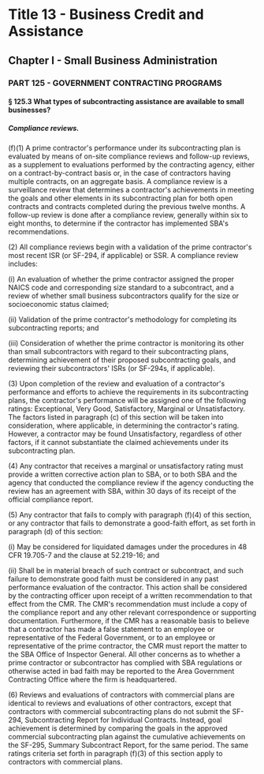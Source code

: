 
# Title 13 - Business Credit and Assistance
## Chapter I - Small Business Administration
### PART 125 - GOVERNMENT CONTRACTING PROGRAMS
#### § 125.3 What types of subcontracting assistance are available to small businesses?
##### Compliance reviews.

(f)(1) A prime contractor's performance under its subcontracting plan is evaluated by means of on-site compliance reviews and follow-up reviews, as a supplement to evaluations performed by the contracting agency, either on a contract-by-contract basis or, in the case of contractors having multiple contracts, on an aggregate basis. A compliance review is a surveillance review that determines a contractor's achievements in meeting the goals and other elements in its subcontracting plan for both open contracts and contracts completed during the previous twelve months. A follow-up review is done after a compliance review, generally within six to eight months, to determine if the contractor has implemented SBA's recommendations.

(2) All compliance reviews begin with a validation of the prime contractor's most recent ISR (or SF-294, if applicable) or SSR. A compliance review includes:

(i) An evaluation of whether the prime contractor assigned the proper NAICS code and corresponding size standard to a subcontract, and a review of whether small business subcontractors qualify for the size or socioeconomic status claimed;

(ii) Validation of the prime contractor's methodology for completing its subcontracting reports; and

(iii) Consideration of whether the prime contractor is monitoring its other than small subcontractors with regard to their subcontracting plans, determining achievement of their proposed subcontracting goals, and reviewing their subcontractors' ISRs (or SF-294s, if applicable).

(3) Upon completion of the review and evaluation of a contractor's performance and efforts to achieve the requirements in its subcontracting plans, the contractor's performance will be assigned one of the following ratings: Exceptional, Very Good, Satisfactory, Marginal or Unsatisfactory. The factors listed in paragraph (c) of this section will be taken into consideration, where applicable, in determining the contractor's rating. However, a contractor may be found Unsatisfactory, regardless of other factors, if it cannot substantiate the claimed achievements under its subcontracting plan.

(4) Any contractor that receives a marginal or unsatisfactory rating must provide a written corrective action plan to SBA, or to both SBA and the agency that conducted the compliance review if the agency conducting the review has an agreement with SBA, within 30 days of its receipt of the official compliance report.

(5) Any contractor that fails to comply with paragraph (f)(4) of this section, or any contractor that fails to demonstrate a good-faith effort, as set forth in paragraph (d) of this section:

(i) May be considered for liquidated damages under the procedures in 48 CFR 19.705-7 and the clause at 52.219-16; and

(ii) Shall be in material breach of such contract or subcontract, and such failure to demonstrate good faith must be considered in any past performance evaluation of the contractor. This action shall be considered by the contracting officer upon receipt of a written recommendation to that effect from the CMR. The CMR's recommendation must include a copy of the compliance report and any other relevant correspondence or supporting documentation. Furthermore, if the CMR has a reasonable basis to believe that a contractor has made a false statement to an employee or representative of the Federal Government, or to an employee or representative of the prime contractor, the CMR must report the matter to the SBA Office of Inspector General. All other concerns as to whether a prime contractor or subcontractor has complied with SBA regulations or otherwise acted in bad faith may be reported to the Area Government Contracting Office where the firm is headquartered.

(6) Reviews and evaluations of contractors with commercial plans are identical to reviews and evaluations of other contractors, except that contractors with commercial subcontracting plans do not submit the SF-294, Subcontracting Report for Individual Contracts. Instead, goal achievement is determined by comparing the goals in the approved commercial subcontracting plan against the cumulative achievements on the SF-295, Summary Subcontract Report, for the same period. The same ratings criteria set forth in paragraph (f)(3) of this section apply to contractors with commercial plans.
